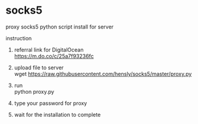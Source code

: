 # socks5
proxy socks5 python script install for server 

instruction

1. referral link for DigitalOcean<br>
https://m.do.co/c/25a7f93236fc

2. upload file to server<br>
wget https://raw.githubusercontent.com/hensly/socks5/master/proxy.py

3. run <br>
python proxy.py

4. type your password for proxy

5. wait for the installation to complete

